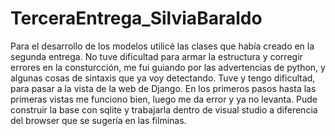 # TerceraEntrega_SilviaBaraldo

Para el desarrollo de los modelos utilicé las clases que había creado en la segunda entrega. 
No tuve dificultad para armar la estructura y corregir errores en la consturcción, me fui guiando por las advertencias de python, y algunas cosas de sintaxis que ya voy detectando. 
Tuve y tengo dificultad, para pasar a la vista de la web de Django. En los primeros pasos hasta las primeras vistas me funciono bien, luego me da error y ya no levanta.
Pude construir la base con sqlite y trabajarla dentro de visual studio a diferencia del browser que se sugería en las filminas. 
